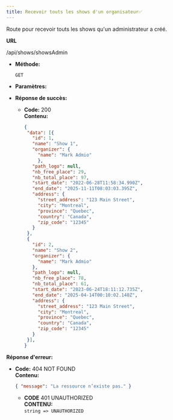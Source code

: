 ```yaml
---
title: Recevoir touts les shows d'un organisateur✅
---
```


Route pour recevoir touts les shows qu'un administrateur a créé.

**URL**

  /api/shows/showsAdmin
  
- **Méthode:**

  `GET`

- **Paramètres:**


- **Réponse de succès:**

  - **Code:** 200 <br />
    **Contenu:**
     ```json
    {
      "data": [{
        "id": 1,
        "name": "Show 1",
        "organizer": {
          "name": "Mark Admio"
          },
        "path_logo": null,
        "nb_free_place": 29,
        "nb_total_place": 97,
        "start_date": "2022-06-28T11:58:34.990Z",
        "end_date": "2025-11-11T08:03:03.395Z",
        "address": {
          "street_address": "123 Main Street",
          "city": "Montreal",
          "province": "Quebec",
          "country": "Canada",
          "zip_code": "12345"
        }
      },
      {
        "id": 2,
        "name": "Show 2",
        "organizer": {
          "name": "Mark Admio"
        },
        "path_logo": null,
        "nb_free_place": 78,
        "nb_total_place": 61,
        "start_date": "2023-06-24T18:11:12.735Z",
        "end_date": "2025-04-14T00:10:02.140Z",
        "address": {
          "street_address": "123 Main Street",
          "city": "Montreal",
          "province": "Quebec",
          "country": "Canada",
          "zip_code": "12345"
        }
      }],
    }
    ```
**Réponse d'erreur:**

  - **Code:** 404 NOT FOUND <br />
    **Contenu:**
    ```json
    { "message": "La ressource n’existe pas." }
    ```
	- **CODE** 401 UNAUTHORIZED <br />
	**CONTENU:**<br>
  `string => UNAUTHORIZED`
	  